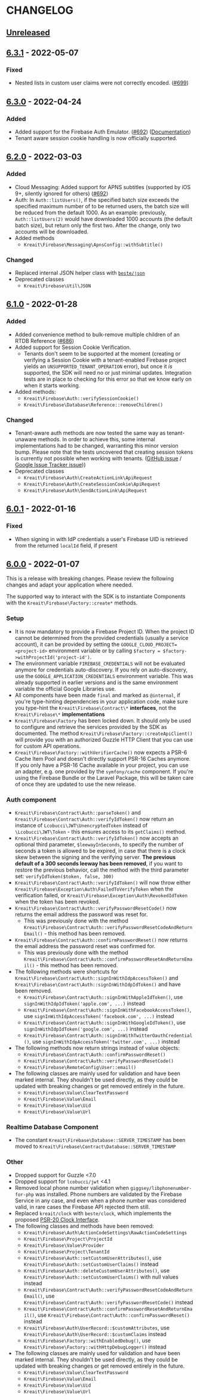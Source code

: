 # CHANGELOG

## [Unreleased]

## [6.3.1] - 2022-05-07

### Fixed

* Nested lists in custom user claims were not correctly encoded. 
  ([#699](https://github.com/kreait/firebase-php/pull/699))

## [6.3.0] - 2022-04-24

### Added

* Added support for the Firebase Auth Emulator.
  ([#692](https://github.com/kreait/firebase-php/pull/692)) ([Documentation](https://firebase-php.readthedocs.io/en/latest/testing.html))
* Tenant aware session cookie handling is now officially supported.

## [6.2.0] - 2022-03-03

### Added

* Cloud Messaging: Added support for APNS subtitles (supported by iOS 9+, silently ignored for others)
  ([#692](https://github.com/kreait/firebase-php/pull/692))
* Auth: In `Auth::listUsers()`, if the specified batch size exceeds the specified maximum number of
  to be returned users, the batch size will be reduced from the default 1000. As an example: previously,
  `Auth::listUsers(2)` would have downloaded 1000 accounts (the default batch size), but return only
  the first two. After the change, only two accounts will be downloaded.
* Added methods
  * `Kreait\Firebase\Messaging\ApnsConfig::withSubtitle()`

### Changed

* Replaced internal JSON helper class with [`beste/json`](https://github.com/beste/json)
* Deprecated classes
  * `Kreait\Firebase\Util\JSON`

## [6.1.0] - 2022-01-28

### Added

* Added convenience method to bulk-remove multiple children of an RTDB Reference
  ([#686](https://github.com/kreait/firebase-php/pull/686))
* Added support for Session Cookie Verification.
  * Tenants don't seem to be supported at the moment (creating or verifying a Session Cookie with a tenant-enabled 
    Firebase project yields an `UNSUPPORTED_TENANT_OPERATION` error), but once it _is_ supported, the SDK will need
    no or just minimal updates.
    Integration tests are in place to checking for this error so that we know early on when it starts working.
* Added methods:
  * `Kreait\Firebase\Auth::verifySessionCookie()` 
  * `Kreait\Firebase\Database\Reference::removeChildren()`

### Changed
* Tenant-aware auth methods are now tested the same way as tenant-unaware methods. In order to achieve this,
  some internal implementations had to be changed, warranting this minor version bump. Please note that
  the tests uncovered that creating session tokens is currently not possible when working with tenants.
  ([GitHub issue](https://github.com/firebase/firebase-admin-python/issues/577) /
  [Google Issue Tracker issue](https://issuetracker.google.com/issues/204377229)))
* Deprecated classes
  * `Kreait\Firebase\Auth\CreateActionLink\ApiRequest`
  * `Kreait\Firebase\Auth\CreateSessionCookie\ApiRequest`
  * `Kreait\Firebase\Auth\SendActionLink\ApiRequest`

## [6.0.1] - 2022-01-16

### Fixed
* When signing in with IdP credentials a user's Firebase UID is retrieved from the returned `localId` field, if present

## [6.0.0] - 2022-01-07

This is a release with breaking changes. Please review the following changes and adapt your application where needed.

The supported way to interact with the SDK is to instantiate Components with the `Kreait\Firebase\Factory::create*`
methods.

### Setup
* It is now mandatory to provide a Firebase Project ID. When the project ID cannot be determined from the
  provided credentials (usually a service account), it can be provided by setting the `GOOGLE_CLOUD_PROJECT=<project-id>`
  environment variable or by calling `$factory = $factory->withProjectId('project-id')`.
* The environment variable `FIREBASE_CREDENTIALS` will not be evaluated anymore for credentials auto-discovery. If you
  rely on auto-discovery, use the `GOOGLE_APPLICATION_CREDENTIALS` environment variable. This was already supported in
  earlier versions and is the same environment variable the official Google Libraries use.
* All components have been made `final` and marked as `@internal`, if you're type-hinting dependencies in your
  application code, make sure you type-hint the `Kreait\Firebase\Contract\*` **interfaces**, not the
  `Kreait\Firebase\*` **implementations**
* `Kreait\Firebase\Factory` has been locked down. It should only be used to configure and retrieve the services
  provided by the SDK as documented. The method `Kreait\Firebase\Factory::createApiClient()` will provide you with
  an authorized Guzzle HTTP Client that you can use for custom API operations.
* `Kreait\Firebase\Factory::withVerifierCache()` now expects a PSR-6 Cache Item Pool and doesn't directly support
  PSR-16 Caches anymore. If you only have a PSR-16 Cache available in your project, you can use an adapter, e.g.
  one provided by the `symfony/cache` component. If you're using the Firebase Bundle or the Laravel Package, this
  will be taken care of once they are updated to use the new release.

### Auth component
* `Kreait\Firebase\Contract\Auth::parseToken()` and `Kreait\Firebase\Contract\Auth::verifyIdToken()` now return
  an instance of `Lcobucci\JWT\UnencryptedToken` instead of `\Lcobucci\JWT\Token` - this ensures access to its
  `getClaims()` method.
* `Kreait\Firebase\Contract\Auth::verifyIdToken()` now accepts an optional third parameter, `$leewayInSeconds`, to
  specify the number of seconds a token is allowed to be expired, in case that there is a clock skew between the signing
  and the verifying server. **The previous default of a 300 seconds leeway has been removed**, if you want to restore
  the previous behavior, call the method with the third parameter set: `verifyIdToken($token, false, 300)`
* `Kreait\Firebase\Contract\Auth::verifyIdToken()` will now throw either
  `Kreait\Firebase\Exception\Auth\FailedToVerifyToken` when the verification failed, or
  `Kreait\Firebase\Exception\Auth\RevokedIdToken` when the token has been revoked.
* `Kreait\Firebase\Contract\Auth::verifyPasswordResetCode()` now returns the email address the password was reset for.
  * This was previously done with the method `Kreait\Firebase\Contract\Auth::verifyPasswordResetCodeAndReturnEmail()` -
    this method has been removed.
* `Kreait\Firebase\Contract\Auth::confirmPasswordReset()` now returns the email address the password reset was confirmed for.
    * This was previously done with the method `Kreait\Firebase\Contract\Auth::confirmPasswordResetAndReturnEmail()` -
      this method has been removed.
* The following methods were shortcuts for `Kreait\Firebase\Contract\Auth::signInWithIdpAccessToken()` and
  `Kreait\Firebase\Contract\Auth::signInWithIdpIdToken()` and have been removed.
  * `Kreait\Firebase\Contract\Auth::signInWithAppleIdToken()`, use `signInWithIdpIdToken('apple.com', ...)` instead
  * `Kreait\Firebase\Contract\Auth::signInWithFacebookAccessToken()`, use `signInWithIdpAccessToken('facebook.com', ...)` instead
  * `Kreait\Firebase\Contract\Auth::signInWithGoogleIdToken()`, use `signInWithIdpIdToken('google.com', ...)` instead
  * `Kreait\Firebase\Contract\Auth::signInWithTwitterOauthCredential()`, use `signInWithIdpAccessToken('twitter.com', ...)` instead
* The following methods now return strings instead of value objects:
    * `Kreait\Firebase\Contract\Auth::confirmPasswordReset()`
    * `Kreait\Firebase\Contract\Auth::verifyPasswordResetCode()`
    * `Kreait\Firebase\RemoteConfig\User::email()`
* The following classes are mainly used for validation and have been marked internal. They shouldn't be used directly,
  as they could be updated with breaking changes or get removed entirely in the future.
    * `Kreait\Firebase\Value\ClearTextPassword`
    * `Kreait\Firebase\Value\Email`
    * `Kreait\Firebase\Value\Uid`
    * `Kreait\Firebase\Value\Url`

### Realtime Database Component
* The constant `Kreait\Firebase\Database::SERVER_TIMESTAMP` has been moved to `Kreait\Firebase\Contract\Database::SERVER_TIMESTAMP`

### Other
* Dropped support for Guzzle <7.0
* Dropped support for `lcobucci/jwt` <4.1
* Removed local phone number validation when `giggsey/libphonenumber-for-php` was installed. Phone numbers are
  validated by the Firebase Service in any case, and even when a phone number was considered valid, in rare
  cases the Firebase API rejected them still.
* Replaced `kreait/clock` with `beste/clock`, which implements the proposed [PSR-20 Clock Interface](https://github.com/php-fig/fig-standards/blob/master/proposed/clock.md).
* The following classes and methods have been removed:
  * `Kreait\Firebase\Auth\ActionCodeSettings\RawActionCodeSettings`
  * `Kreait\Firebase\Project\ProjectId`
  * `Kreait\Firebase\Value\Provider`
  * `Kreait\Firebase\Project\TenantId`
  * `Kreait\Firebase\Auth::setCustomUserAttributes()`, use `Kreait\Firebase\Auth::setCustomUserClaims()` instead
  * `Kreait\Firebase\Auth::deleteCustomUserAttributes()`, use `Kreait\Firebase\Auth::setCustomUserClaims()` with null values instead
  * `Kreait\Firebase\Contract\Auth::verifyPasswordResetCodeAndReturnEmail()`, use `Kreait\Firebase\Contract\Auth::verifyPasswordResetCode()` instead 
  * `Kreait\Firebase\Contract\Auth::confirmPasswordResetAndReturnEmail()`, use `Kreait\Firebase\Contract\Auth::confirmPasswordReset()` instead 
  * `Kreait\Firebase\Auth\UserRecord::$customAttributes`, use `Kreait\Firebase\Auth\UserRecord::$customClaims` instead
  * `Kreait\Firebase\Factory::withEnabledDebug()`, use `Kreait\Firebase\Factory::withHttpDebugLogger()` instead
* The following classes are mainly used for validation and have been marked internal. They shouldn't be used directly,
  as they could be updated with breaking changes or get removed entirely in the future.
    * `Kreait\Firebase\Value\ClearTextPassword`
    * `Kreait\Firebase\Value\Email`
    * `Kreait\Firebase\Value\Uid`
    * `Kreait\Firebase\Value\Url`

[Unreleased]: https://github.com/kreait/firebase-php/compare/6.3.1...6.x
[6.3.1]: https://github.com/kreait/firebase-php/compare/6.3.0...6.3.1
[6.3.0]: https://github.com/kreait/firebase-php/compare/6.2.0...6.3.0
[6.2.0]: https://github.com/kreait/firebase-php/compare/6.1.0...6.2.0
[6.1.0]: https://github.com/kreait/firebase-php/compare/6.0.1...6.1.0
[6.0.1]: https://github.com/kreait/firebase-php/compare/6.0.0...6.0.1
[6.0.0]: https://github.com/kreait/firebase-php/compare/5.x...6.0.0
